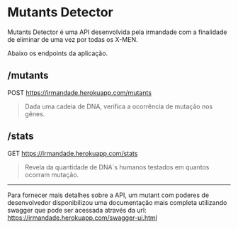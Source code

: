 # Mutants Detector

Mutants Detector é uma API desenvolvida pela irmandade com a finalidade de eliminar de uma vez por todas os X-MEN.

Abaixo os endpoints da aplicação.

## /mutants
POST https://irmandade.herokuapp.com/mutants
>Dada uma cadeia de DNA, verifica a ocorrência de mutação nos gênes.

## /stats
GET https://irmandade.herokuapp.com/stats
>Revela da quantidade de DNA´s humanos testados em quantos ocorram mutação.
 
 
 
 -----------------------------------------------------------------------------------------------------------------------------------------
 
Para fornecer mais detalhes sobre a API, um mutant com poderes de desenvolvedor disponibilizou uma documentação mais completa utilizando swagger que pode ser acessada através da url: https://irmandade.herokuapp.com/swagger-ui.html
